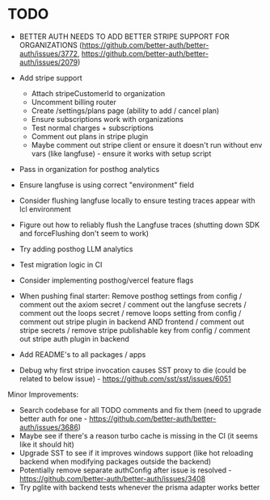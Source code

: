 # TODO

- BETTER AUTH NEEDS TO ADD BETTER STRIPE SUPPORT FOR ORGANIZATIONS (https://github.com/better-auth/better-auth/issues/3772, https://github.com/better-auth/better-auth/issues/2079)
- Add stripe support

  - Attach stripeCustomerId to organization
  - Uncomment billing router
  - Create /settings/plans page (ability to add / cancel plan)
  - Ensure subscriptions work with organizations
  - Test normal charges + subscriptions
  - Comment out plans in stripe plugin
  - Maybe comment out stripe client or ensure it doesn't run without env vars (like langfuse) - ensure it works with setup script

- Pass in organization for posthog analytics
- Ensure langfuse is using correct "environment" field
- Consider flushing langfuse locally to ensure testing traces appear with lcl environment
- Figure out how to reliably flush the Langfuse traces (shutting down SDK and forceFlushing don't seem to work)
- Try adding posthog LLM analytics
- Test migration logic in CI
- Consider implementing posthog/vercel feature flags
- When pushing final starter: Remove posthog settings from config / comment out the axiom secret / comment out the langfuse secrets / comment out the loops secret / remove loops setting from config / comment out stripe plugin in backend AND frontend / comment out stripe secrets / remove stripe publishable key from config / comment out stripe auth plugin in backend
- Add README's to all packages / apps
- Debug why first stripe invocation causes SST proxy to die (could be related to below issue) - https://github.com/sst/sst/issues/6051

Minor Improvements:

- Search codebase for all TODO comments and fix them (need to upgrade better auth for one - https://github.com/better-auth/better-auth/issues/3686)
- Maybe see if there's a reason turbo cache is missing in the CI (it seems like it should hit)
- Upgrade SST to see if it improves windows support (like hot reloading backend when modifying packages outside the backend)
- Potentially remove separate authConfig after issue is resolved - https://github.com/better-auth/better-auth/issues/3408
- Try pglite with backend tests whenever the prisma adapter works better
